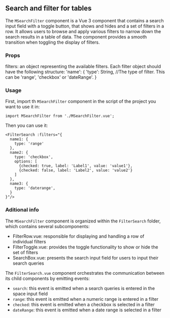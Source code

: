 ## Search and filter for tables

The `MSearchFilter` component is a Vue 3 component that contains a search input field with a toggle button, that shows and hides and a set of filters in a row.
It allows users to browse and apply various filters to narrow down the search results in a table of data.
The component provides a smooth transition when toggling the display of filters.

### Props
filters: an object representing the available filters. Each filter object should have the following structure:
'name': {
  'type': String, //The type of filter. This can be 'range', 'checkbox' or 'dateRange'.
}

### Usage
First, import th `MSearchFilter` component in the script of the project you want to use it in:
```vue
import MSearchFilter from './MSearchFilter.vue';
```

Then you can use it:
```vue
<FilterSearch :filters="{
  name1: {
    type: 'range'
  },
  name2: {
    type: 'checkbox',
    options: [
      {checked: true, label: 'Label1', value: 'value1'},
      {checked: false, label: 'Label2', value: 'value2'}
    ]
  },
  name3: {
    type: 'daterange',
  }
}"/>
```

### Aditional info
The `MSearchFilter` component is organized within the `FilterSearch` folder, which contains several subcomponents:

- FilterRow.vue: responsible for displaying and handling a row of individual filters
- FilterToggle.vue: provides the toggle functionality to show or hide the set of filters
- SearchBox.vue: presents the search input field for users to input their search queries

The `FilterSearch.vue` component orchestrates the communication between its child components by emitting events:

- `search`: this event is emitted when a search queries is entered in the space input field
- `range`: this event is emitted when a numeric range is entered in a filter
- `checked`: this event is emitted when a checkbox is selected in a filter
- `dateRange`: this event is emitted when a date range is selected in a filter







